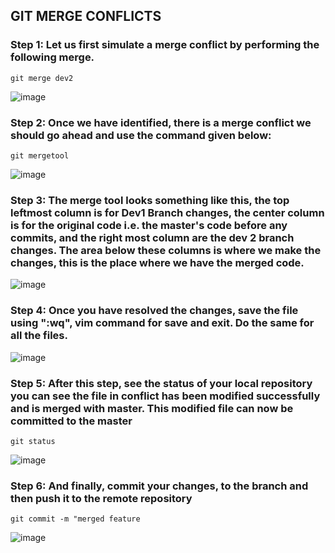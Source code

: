 ## GIT MERGE CONFLICTS

### Step 1: Let us first simulate a merge conflict by performing the following merge.

`git merge dev2`

![image](https://user-images.githubusercontent.com/37858762/235522527-1a10ab2e-e2c4-442d-9b17-22cc7211c407.png)


### Step 2: Once we have identified, there is a merge conflict we should go ahead and use the command given below:

`git mergetool`

![image](https://user-images.githubusercontent.com/37858762/235522539-f9532ccc-77d0-4f47-93e2-8b1f9ccd0e63.png)


### Step 3: The merge tool looks something like this, the top leftmost column is for Dev1 Branch changes, the center column is for the original code i.e. the master's code before any commits, and the right most column are the dev 2 branch changes. The area below these columns is where we make the changes, this is the place where we have the merged code.

![image](https://user-images.githubusercontent.com/37858762/235522566-26df579d-1e40-4721-a1b9-a78265af6220.png)

### Step 4: Once you have resolved the changes, save the file using ":wq", vim command for save and exit. Do the same for all the files.

![image](https://user-images.githubusercontent.com/37858762/235522586-c7b67fe2-cfee-4bda-bb37-9b68a04f7665.png)


### Step 5: After this step, see the status of your local repository you can see the file in conflict has been modified successfully and is merged with master. This modified file can now be committed to the master

`git status`

![image](https://user-images.githubusercontent.com/37858762/235522609-b6f92c41-0acd-4848-a304-505af60b2e96.png)


### Step 6: And finally, commit your changes, to the branch and then push it to the remote repository

`git commit -m "merged feature`

![image](https://user-images.githubusercontent.com/37858762/235522629-2e692971-923b-4754-bdf4-8d6f9b02882d.png)
